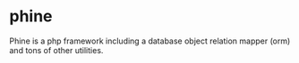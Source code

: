 phine
=====

Phine is a php framework including a database object relation mapper (orm) and tons of other utilities. 
